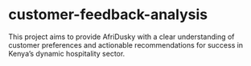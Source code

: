 # customer-feedback-analysis
This project aims to provide AfriDusky with a clear understanding of customer preferences and actionable recommendations for success in Kenya’s dynamic hospitality sector.
